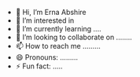 - 👋 Hi, I’m Erna Abshire
- 👀 I’m interested in  
- 🌱 I’m currently learning ....
- 💞️ I’m looking to collaborate on ........
- 📫 How to reach me .........
- 😄 Pronouns: .........
- ⚡ Fun fact: .....

<!---
ernaabshire5/ernaabshire5 is a ✨ special ✨ repository because its `README.md` (this file) appears on your GitHub profile.
You can click the Preview link to take a look at your changes.
--->
